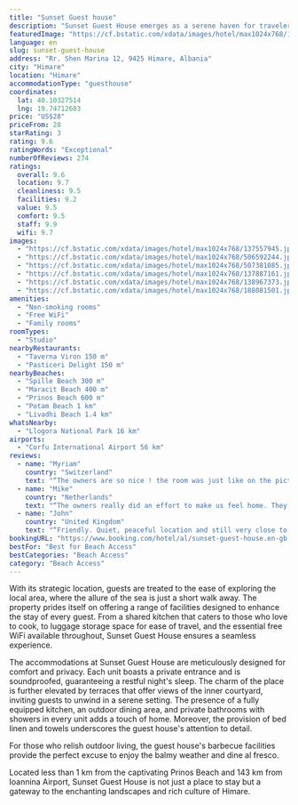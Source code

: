 ```yaml
---
title: "Sunset Guest house"
description: "Sunset Guest House emerges as a serene haven for travelers seeking both tranquility and convenience in the heart of Himare."
featuredImage: "https://cf.bstatic.com/xdata/images/hotel/max1024x768/137557945.jpg?k=ea41c2d9919b6ab9801800ff8adb1f0df51a022494a2ef2250ef4387644a957a&o=&hp=1"
language: en
slug: sunset-guest-house
address: "Rr. Shen Marina 12, 9425 Himare, Albania"
city: "Himare"
location: "Himare"
accommodationType: "guesthouse"
coordinates:
  lat: 40.10327514
  lng: 19.74712603
price: "US$28"
priceFrom: 28
starRating: 3
rating: 9.6
ratingWords: "Exceptional"
numberOfReviews: 274
ratings:
  overall: 9.6
  location: 9.7
  cleanliness: 9.5
  facilities: 9.2
  value: 9.5
  comfort: 9.5
  staff: 9.9
  wifi: 9.7
images:
  - "https://cf.bstatic.com/xdata/images/hotel/max1024x768/137557945.jpg?k=ea41c2d9919b6ab9801800ff8adb1f0df51a022494a2ef2250ef4387644a957a&o=&hp=1"
  - "https://cf.bstatic.com/xdata/images/hotel/max1024x768/506592244.jpg?k=ec8fd24e550117173a1c10057604942cda4aaace73c73d3000033e1378dc1398&o=&hp=1"
  - "https://cf.bstatic.com/xdata/images/hotel/max1024x768/507381085.jpg?k=10e0dc972e007e214856c137753dcff48fbbd1746d2b6d1314832d7773b42fb2&o=&hp=1"
  - "https://cf.bstatic.com/xdata/images/hotel/max1024x768/137887161.jpg?k=2e5ff050787e393fff2aa93cea72035bdcd8fa829bd494bd237b73321c6cb268&o=&hp=1"
  - "https://cf.bstatic.com/xdata/images/hotel/max1024x768/138967373.jpg?k=ed105011274d15fa57ce4a798f91f32254f3f5069bdf2bf03f6c81b7515a62ff&o=&hp=1"
  - "https://cf.bstatic.com/xdata/images/hotel/max1024x768/188081501.jpg?k=8cb3bfd045641e69b421e8208867f6f6c3c333186f31311772241db099cc2258&o=&hp=1"
amenities:
  - "Non-smoking rooms"
  - "Free WiFi"
  - "Family rooms"
roomTypes:
  - "Studio"
nearbyRestaurants:
  - "Taverna Viron 150 m"
  - "Pasticeri Delight 150 m"
nearbyBeaches:
  - "Spille Beach 300 m"
  - "Maracit Beach 400 m"
  - "Prinos Beach 600 m"
  - "Potam Beach 1 km"
  - "Livadhi Beach 1.4 km"
whatsNearby:
  - "Llogora National Park 16 km"
airports:
  - "Corfu International Airport 56 km"
reviews:
  - name: "Myriam"
    country: "Switzerland"
    text: "“The owners are so nice ! the room was just like on the picture you have everything you need and close to bus and Spille beach”"
  - name: "Mike"
    country: "Netherlands"
    text: "“The owners really did an effort to make us feel home. They gave us a welcome drink of home made raki. Really loved the room. Had everything you need.”"
  - name: "John"
    country: "United Kingdom"
    text: "“Friendly. Quiet, peaceful location and still very close to town facilities. Nice view towards the mountains.”"
bookingURL: "https://www.booking.com/hotel/al/sunset-guest-house.en-gb.html?aid=8035640"
bestFor: "Best for Beach Access"
bestCategories: "Beach Access"
category: "Beach Access"
---
```


With its strategic location, guests are treated to the ease of exploring the local area, where the allure of the sea is just a short walk away. The property prides itself on offering a range of facilities designed to enhance the stay of every guest. From a shared kitchen that caters to those who love to cook, to luggage storage space for ease of travel, and the essential free WiFi available throughout, Sunset Guest House ensures a seamless experience.

The accommodations at Sunset Guest House are meticulously designed for comfort and privacy. Each unit boasts a private entrance and is soundproofed, guaranteeing a restful night's sleep. The charm of the place is further elevated by terraces that offer views of the inner courtyard, inviting guests to unwind in a serene setting. The presence of a fully equipped kitchen, an outdoor dining area, and private bathrooms with showers in every unit adds a touch of home. Moreover, the provision of bed linen and towels underscores the guest house's attention to detail.

For those who relish outdoor living, the guest house's barbecue facilities provide the perfect excuse to enjoy the balmy weather and dine al fresco. 

Located less than 1 km from the captivating Prinos Beach and 143 km from Ioannina Airport, Sunset Guest House is not just a place to stay but a gateway to the enchanting landscapes and rich culture of Himare.